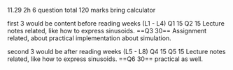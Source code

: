 11.29 
2h
6 question total 120 marks
bring calculator


first 3 would be content before reading weeks (L1 - L4)
	Q1 15
	Q2 15
		Lecture notes related, like how to express sinusoids. 
	==Q3 30== Assignment related, about practical implementation about simulation.

second 3 would be after reading weeks (L5 - L8)
	Q4 15
	Q5 15
		Lecture notes related, like how to express sinusoids. 
	==Q6 30== practical as well.

